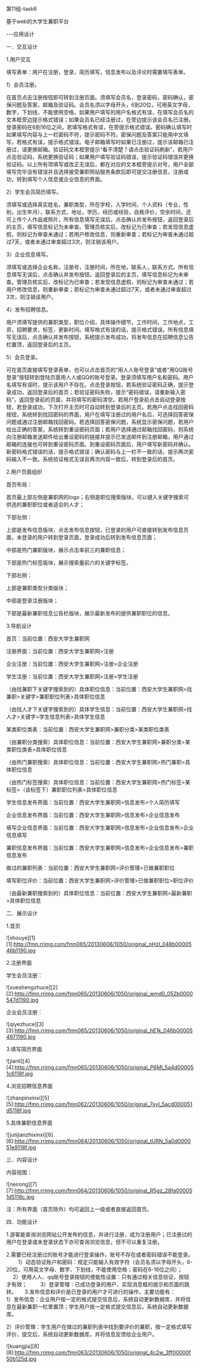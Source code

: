 第11组-task6

基于web的大学生兼职平台

---应用设计

一．交互设计

1.用户交互

填写表单：用户在注册，登录，简历填写，信息发布以及评论时需要填写表单。

1）会员注册。

在首页点击注册按钮即可转到注册页面。须填写会员名，登录密码，密码确认，密保问题及答案，邮箱及验证码。会员名须以字母开头，6到20位，可用英文字母，数字，下划线，不能使用空格，如果用户填写的用户名格式有误，在填写会员名的文本框旁边提示格式错误；如果会员名已经注册过，在旁边提示该会员名已注册。登录密码在6到16位之间，若填写格式有误，在旁提示格式错误。密码确认填写时如果填写内容与上一栏密码不符，提示密码不符。密保问题及答案只能用中文填写，若格式有误，提示格式错误。电子邮箱填写时如果已注册过，提示该邮箱已注册过，请更换邮箱。验证码文本框旁提示“看不清楚？请点击验证码刷新”，若用户点击验证码，系统更换验证码；如果用户填写验证码错误，提示验证码错误并更换验证码。以上所有项填写或改正无误后，都在对应的文本框旁提示对号，用户全部填写完毕没有错误并且选择接受兼职网站服务条款后即可提交注册信息，注册成功，转到填写个人信息或企业信息的界面。

2）学生会员简历填写。

须填写或选择真实姓名，兼职类型，所在学校，入学时间，个人资料（专业，性别，出生年月），联系方式，地址，学历，经历或经验，自我评价，空余时间，还可上传个人作品或照片，所有信息填写无误后，点击确认并发布按钮，返回登录后的主页，填写信息标记为未审查。管理员核实后，改标记为已审查；若发现信息虚假，则标记为审查未通过；若用户修改信息，则重新审查；若标记为审查未通过超过7天，或者未通过审查超过3次，则注销该用户。

3）企业信息填写。

须填写或选择企业名称，注册号，注册时间，所在地，联系人，联系方式。所有信息填写无误后，点击确认并发布按钮，返回登录后的主页，填写信息标记为未审查。管理员核实后，改标记为已审查；若发现信息虚假，则标记为审查未通过；若用户修改信息，则重新审查；若标记为审查未通过超过7天，或者未通过审查超过3次，则注销该用户。

4）发布招聘信息。

用户须填写提供的兼职类型，职位介绍，具体操作细节，工作时间，工作地点，工资，招聘要求，标签，更新时间。填写格式有误的话，提示格式错误。所有信息填写无误后，点击确认并发布按钮，系统提示发布成功，将发布信息在招聘信息公告栏置顶，返回登录后的主页。

5）会员登录。

可在首页直接填写登录表单，也可以点击首页的“用人人账号登录”或者“用QQ账号登录”按钮转到登陆页面用人人或QQ的账号登录。登录须填写用户名和密码。用户名填写有误时，提示该用户不存在。点击登录按钮，若系统验证密码正确，提示登录成功，返回登录后的首页；若验证密码失败，提示“密码错误，请重新输入密码”，返回登录前的页面，并将填写的密码清空。若用户登录前点击自动登录按钮，若登录成功，下次打开主页时可自动转到登录后的主页。若用户点击找回密码按钮，系统转到找回密码的界面，用户在填写注册过的用户名后，可选择回答密保问题或通过注册邮箱找回密码。若选择回答密保问题，系统显示密保问题，若用户给出正确的答案，系统转到重设密码页面；若用户选择通过邮箱找回密码，则系统向注册邮箱发送邮件给出重设密码的链接并提示已发送邮件到注册邮箱，用户通过邮箱的连接也可转到重设密码页面。到重设密码页面后，用户填写新密码并确认。新密码格式错误的话，提示格式错误；确认密码与上一栏不一致的话，提示两次密码输入不一致。系统验证格式无误且两次内容一致后，转到登录后的首页。

2.用户页面组织

首页布局：

首页最上部左侧是兼职网的logo；右侧是职位搜索版块，可以键入关键字搜索可供选的兼职职位或者适合的人才；

下部左侧：

上部是发布信息版块，点击发布信息按钮，已登录的用户可直接转到发布信息页面，未登录的用户转到登录页面，登录成功后转到发布信息页面；
          
中部是热门兼职版块，展示点击率前三的兼职信息；
          
下部是热门标签版块，展示搜索量前六的关键字标签。

下部右侧：

上部是兼职类型分类版块；
          
中部是登录注册版块；
          
下部是最新兼职信息公告栏版块，展示最新发布的提供兼职职位的信息。

3.导航设计

首页：当前位置：西安大学生兼职网

注册界面：当前位置：西安大学生兼职网>注册

企业注册：当前位置：西安大学生兼职网>注册>企业注册

学生注册：当前位置：西安大学生兼职网>注册>学生注册

（由找兼职下关键字搜索到的）具体职位信息：当前位置：西安大学生兼职网>找兼职>关键字>兼职职位列表>具体职位信息

（由找人才下关键字搜索到的）具体学生信息：当前位置：西安大学生兼职网>找人才>关键字>学生信息列表>具体学生信息

某类职位类表：当前位置：西安大学生兼职网>兼职分类>某类职位类表

（由兼职分类搜索）具体职位信息：当前位置：西安大学生兼职网>兼职分类>某类职位类表>具体职位信息

（由热门兼职搜索）具体职位信息：当前位置：西安大学生兼职网>热门兼职>具体职位信息

（由热门标签搜索）具体职位信息：当前位置：西安大学生兼职网>热门标签>某标签>（该标签下）兼职职位列表>具体职位信息

学生信息发布界面：当前位置：西安大学生兼职网>信息发布>个人简历填写

企业信息发布界面：当前位置：西安大学生兼职网>信息发布>企业信息发布

填写企业信息界面：当前位置：西安大学生兼职网>信息发布>企业信息发布>企业信息填写

兼职信息发布界面：当前位置：西安大学生兼职网>信息发布>企业信息发布>兼职信息发布

做过的兼职列表：当前位置：西安大学生兼职网>评价管理>已做兼职职位

填写职位评价：当前位置：西安大学生兼职网>评价管理>已做兼职职位>职位评价

（由最新兼职搜索到的）具体职位信息：当前位置：西安大学生兼职网>最新兼职>具体职位信息 

二．展示设计

1.首页         

![shouye][1]
[1]:http://fmn.rrimg.com/fmn065/20130606/1050/original_nHzI_048b0000546b1190.jpg

2.注册界面

学生会员注册：

![xueshengzhuce][2]
[2]:http://fmn.rrimg.com/fmn065/20130606/1050/original_wmd0_052b0000547d1190.jpg

企业会员注册：

![qiyezhuce][3]
[3]:http://fmn.rrimg.com/fmn065/20130606/1050/original_hE1k_046b000054971190.jpg
    
3.填写简历界面

![jianli][4]
[4]:http://fmn.rrimg.com/fmn065/20130606/1050/original_P6Ml_5a4d000051c6118f.jpg
 
4.浏览招聘信息界面

![zhaopinxinxi][5]
[5]:http://fmn.rrimg.com/fmn062/20130606/1050/original_7syI_5acd000051d5118f.jpg
 
5.具体兼职信息界面

![jutijianzhixinxi][6]
[6]:http://fmn.rrimg.com/fmn064/20130606/1050/original_tURN_5a0d000051e9118f.jpg
 
三．内容设计

内容视图：

![neirong][7]
[7]:http://fmn.rrimg.com/fmn064/20130606/1050/original_R5gz_28fa000051d5118c.jpg

注：所有界面（首页除外）均可返回上一级或者直接返回首页。

四．功能设计

1.游客能查询浏览网站公开发布的信息，并进行注册，成为注册用户；已注册过的用户在登录或未登录状态下亦可查询浏览信息，但不可以重复注册。
        
2.需要已经注册过的账号才能进行登录操作，账号不存在或者密码错误不能登录。
　　
1）动态验证账户和密码：规定只能输入有效字符（会员名须以字母开头，6-20位，可用英文字母、数字、下划线，不能使用空格；密码在6-16位之间）；
　
2）使用人人、qq账号登录按钮的使能性设置：只有通过相关信息验证，按钮才有效；
　　
3）登录管理：已成功登录的用户，实现消息框的提示和页面的跳转。
　
3.发布信息和评价是已登录的用户才可进行的操作，主要功能有：
　  
1）发布信息：企业用户按一定的格式提交信息后，系统自动更新数据库，并将信息在最新兼职一栏里置顶；学生用户按一定格式提交信息后，系统自动更新数据库。      
   
2）评价管理：学生用户在做过的兼职列表中找到要评价的兼职，按一定格式填写评价，提交后，系统自动更新数据库，并将信息反馈给企业用户。


![kuangjia][8]
[8]:http://fmn.rrimg.com/fmn063/20130606/1050/original_4c2w_3ff00000f50b125d.jpg
 

